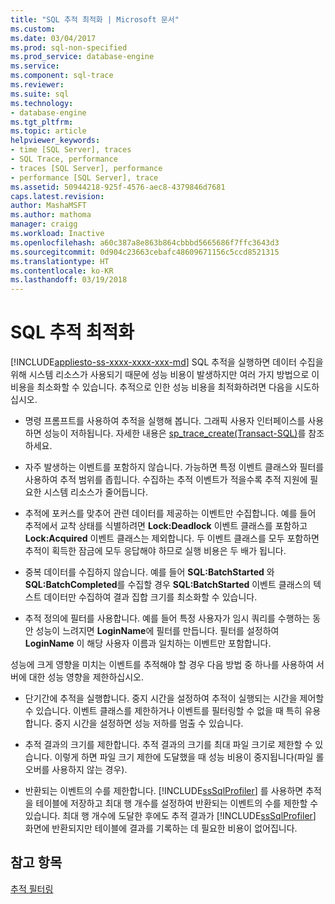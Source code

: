 ```yaml
---
title: "SQL 추적 최적화 | Microsoft 문서"
ms.custom: 
ms.date: 03/04/2017
ms.prod: sql-non-specified
ms.prod_service: database-engine
ms.service: 
ms.component: sql-trace
ms.reviewer: 
ms.suite: sql
ms.technology:
- database-engine
ms.tgt_pltfrm: 
ms.topic: article
helpviewer_keywords:
- time [SQL Server], traces
- SQL Trace, performance
- traces [SQL Server], performance
- performance [SQL Server], trace
ms.assetid: 50944218-925f-4576-aec8-4379846d7681
caps.latest.revision: 
author: MashaMSFT
ms.author: mathoma
manager: craigg
ms.workload: Inactive
ms.openlocfilehash: a60c387a8e863b864cbbbd5665686f7ffc3643d3
ms.sourcegitcommit: 0d904c23663cebafc48609671156c5ccd8521315
ms.translationtype: HT
ms.contentlocale: ko-KR
ms.lasthandoff: 03/19/2018
---
```

# <a name="optimize-sql-trace"></a>SQL 추적 최적화
[!INCLUDE[appliesto-ss-xxxx-xxxx-xxx-md](../../includes/appliesto-ss-xxxx-xxxx-xxx-md.md)]
  SQL 추적을 실행하면 데이터 수집을 위해 시스템 리소스가 사용되기 때문에 성능 비용이 발생하지만 여러 가지 방법으로 이 비용을 최소화할 수 있습니다. 추적으로 인한 성능 비용을 최적화하려면 다음을 시도하십시오.  
  
-   명령 프롬프트를 사용하여 추적을 실행해 봅니다. 그래픽 사용자 인터페이스를 사용하면 성능이 저하됩니다. 자세한 내용은 [sp_trace_create&#40;Transact-SQL&#41;](../../relational-databases/system-stored-procedures/sp-trace-create-transact-sql.md)를 참조하세요.  
  
-   자주 발생하는 이벤트를 포함하지 않습니다. 가능하면 특정 이벤트 클래스와 필터를 사용하여 추적 범위를 좁힙니다. 수집하는 추적 이벤트가 적을수록 추적 지원에 필요한 시스템 리소스가 줄어듭니다.  
  
-   추적에 포커스를 맞추어 관련 데이터를 제공하는 이벤트만 수집합니다. 예를 들어 추적에서 교착 상태를 식별하려면 **Lock:Deadlock** 이벤트 클래스를 포함하고 **Lock:Acquired** 이벤트 클래스는 제외합니다. 두 이벤트 클래스를 모두 포함하면 추적이 획득한 잠금에 모두 응답해야 하므로 실행 비용은 두 배가 됩니다.  
  
-   중복 데이터를 수집하지 않습니다. 예를 들어 **SQL:BatchStarted** 와 **SQL:BatchCompleted**를 수집할 경우 **SQL:BatchStarted** 이벤트 클래스의 텍스트 데이터만 수집하여 결과 집합 크기를 최소화할 수 있습니다.  
  
-   추적 정의에 필터를 사용합니다. 예를 들어 특정 사용자가 임시 쿼리를 수행하는 동안 성능이 느려지면 **LoginName**에 필터를 만듭니다. 필터를 설정하여 **LoginName** 이 해당 사용자 이름과 일치하는 이벤트만 포함합니다.  
  
 성능에 크게 영향을 미치는 이벤트를 추적해야 할 경우 다음 방법 중 하나를 사용하여 서버에 대한 성능 영향을 제한하십시오.  
  
-   단기간에 추적을 실행합니다. 중지 시간을 설정하여 추적이 실행되는 시간을 제어할 수 있습니다. 이벤트 클래스를 제한하거나 이벤트를 필터링할 수 없을 때 특히 유용합니다. 중지 시간을 설정하면 성능 저하를 멈출 수 있습니다.  
  
-   추적 결과의 크기를 제한합니다. 추적 결과의 크기를 최대 파일 크기로 제한할 수 있습니다. 이렇게 하면 파일 크기 제한에 도달했을 때 성능 비용이 중지됩니다(파일 롤오버를 사용하지 않는 경우).  
  
-   반환되는 이벤트의 수를 제한합니다. [!INCLUDE[ssSqlProfiler](../../includes/sssqlprofiler-md.md)] 를 사용하면 추적을 테이블에 저장하고 최대 행 개수를 설정하여 반환되는 이벤트의 수를 제한할 수 있습니다. 최대 행 개수에 도달한 후에도 추적 결과가 [!INCLUDE[ssSqlProfiler](../../includes/sssqlprofiler-md.md)] 화면에 반환되지만 테이블에 결과를 기록하는 데 필요한 비용이 없어집니다.  
  
## <a name="see-also"></a>참고 항목  
 [추적 필터링](../../relational-databases/sql-trace/filter-a-trace.md)  
  
  
